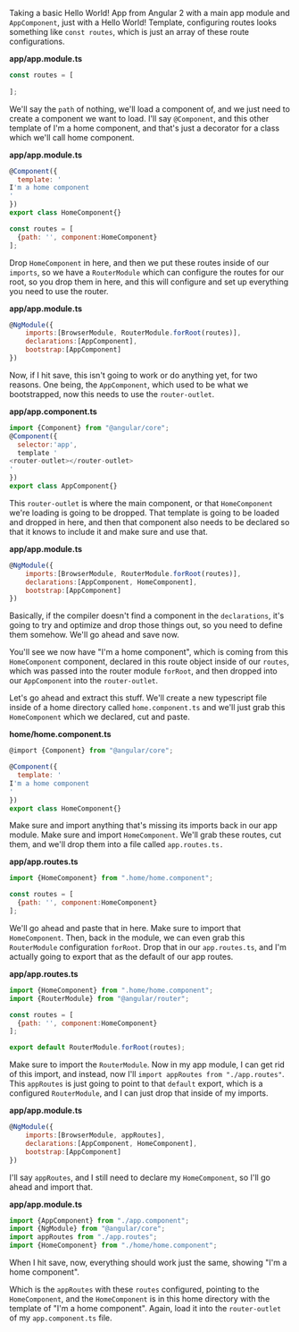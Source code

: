 Taking a basic Hello World! App from Angular 2 with a main app module and `AppComponent`, just with a Hello World! Template, configuring routes looks something like `const routes`, which is just an array of these route configurations.

**app/app.module.ts**
```javascript
const routes = [
  
];
```

We'll say the `path` of nothing, we'll load a component of, and we just need to create a component we want to load. I'll say `@Component`, and this other template of I'm a home component, and that's just a decorator for a class which we'll call home component.

**app/app.module.ts**
```javascript
@Component({
  template: '
I'm a home component
'
})
export class HomeComponent{}

const routes = [
  {path: '', component:HomeComponent}
];
```

Drop `HomeComponent` in here, and then we put these routes inside of our `imports`, so we have a `RouterModule` which can configure the routes for our root, so you drop them in here, and this will configure and set up everything you need to use the router.

**app/app.module.ts**
```javascript
@NgModule({
    imports:[BrowserModule, RouterModule.forRoot(routes)],
    declarations:[AppComponent],
    bootstrap:[AppComponent]
})
```

Now, if I hit save, this isn't going to work or do anything yet, for two reasons. One being, the `AppComponent`, which used to be what we bootstrapped, now this needs to use the `router-outlet`.

**app/app.component.ts**
```javascript
import {Component} from "@angular/core";
@Component({
  selector:'app',
  template '
<router-outlet></router-outlet>
'
})
export class AppComponent{}
```

This `router-outlet` is where the main component, or that `HomeComponent` we're loading is going to be dropped. That template is going to be loaded and dropped in here, and then that component also needs to be declared so that it knows to include it and make sure and use that.

**app/app.module.ts**
```javascript
@NgModule({
    imports:[BrowserModule, RouterModule.forRoot(routes)],
    declarations:[AppComponent, HomeComponent],
    bootstrap:[AppComponent]
})
```

Basically, if the compiler doesn't find a component in the `declarations`, it's going to try and optimize and drop those things out, so you need to define them somehow. We'll go ahead and save now.

You'll see we now have "I'm a home component", which is coming from this `HomeComponent` component, declared in this route object inside of our `routes`, which was passed into the router module `forRoot`, and then dropped into our `AppComponent` into the `router-outlet`.

Let's go ahead and extract this stuff. We'll create a new typescript file inside of a home directory called `home.component.ts` and we'll just grab this `HomeComponent` which we declared, cut and paste.

**home/home.component.ts**
```javascript
@import {Component} from "@angular/core";

@Component({
  template: '
I'm a home component
'
})
export class HomeComponent{}
```

Make sure and import anything that's missing its imports back in our app module. Make sure and import `HomeComponent`. We'll grab these routes, cut them, and we'll drop them into a file called `app.routes.ts.`

**app/app.routes.ts**
```javascript
import {HomeComponent} from ".home/home.component";

const routes = [
  {path: '', component:HomeComponent}
];
```

We'll go ahead and paste that in here. Make sure to import that `HomeComponent`. Then, back in the module, we can even grab this `RouterModule` configuration `forRoot`. Drop that in our `app.routes.ts`, and I'm actually going to export that as the default of our app routes.

**app/app.routes.ts**
```javascript
import {HomeComponent} from ".home/home.component";
import {RouterModule} from "@angular/router";

const routes = [
  {path: '', component:HomeComponent}
];

export default RouterModule.forRoot(routes);
```

Make sure to import the `RouterModule`. Now in my app module, I can get rid of this import, and instead, now I'll `import appRoutes from "./app.routes"`. This `appRoutes` is just going to point to that `default` export, which is a configured `RouterModule`, and I can just drop that inside of my imports.

**app/app.module.ts**
```javascript
@NgModule({
    imports:[BrowserModule, appRoutes],
    declarations:[AppComponent, HomeComponent],
    bootstrap:[AppComponent]
})
```

I'll say `appRoutes`, and I still need to declare my `HomeComponent`, so I'll go ahead and import that.

**app/app.module.ts**
```javascript
import {AppComponent} from "./app.component";
import {NgModule} from "@angular/core";
import appRoutes from "./app.routes";
import {HomeComponent} from "./home/home.component";
```

When I hit save, now, everything should work just the same, showing "I'm a home component".

Which is the `appRoutes` with these `routes` configured, pointing to the `HomeComponent`, and the `HomeComponent` is in this home directory with the template of "I'm a home component". Again, load it into the `router-outlet` of my `app.component.ts` file.